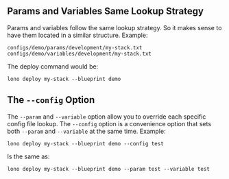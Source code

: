 ## Params and Variables Same Lookup Strategy

Params and variables follow the same lookup strategy. So it makes sense to have them located in a similar structure. Example:

    configs/demo/params/development/my-stack.txt
    configs/demo/variables/development/my-stack.txt

The deploy command would be:

    lono deploy my-stack --blueprint demo

## The `--config` Option

The `--param` and `--variable` option allow you to override each specific config file lookup.  The `--config` option is a convenience option that sets both `--param` and `--variable` at the same time.  Example:

    lono deploy my-stack --blueprint demo --config test

Is the same as:

    lono deploy my-stack --blueprint demo --param test --variable test
